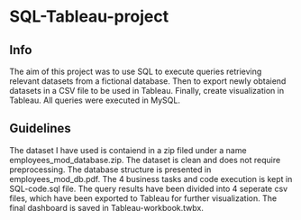 # SQL-Tableau-project
## Info
The aim of this project was to use SQL to execute queries retrieving relevant datasets from a fictional database. Then to export newly obtaiend datasets in a CSV file to be used in Tableau. Finally, create visualization in Tableau. All queries were executed in MySQL. 

## Guidelines
The dataset I have used is contaiend in a zip filed under a name employees_mod_database.zip. The dataset is clean and does not require preprocessing.
The database structure is presented in employees_mod_db.pdf.
The 4 business tasks and code execution is kept in SQL-code.sql file.
The query results have been divided into 4 seperate csv files, which have been exported to Tableau for further visualization.
The final dashboard is saved in Tableau-workbook.twbx. 
